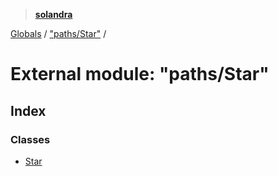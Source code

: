 > **[solandra](../README.md)**

[Globals](../README.md) / ["paths/Star"](_paths_star_.md) /

# External module: "paths/Star"

## Index

### Classes

* [Star](../classes/_paths_star_.star.md)